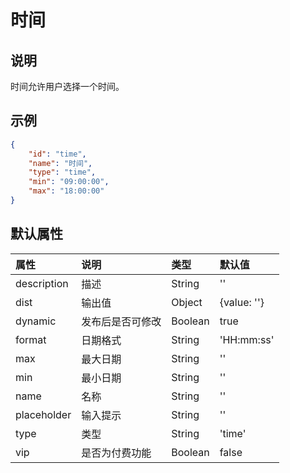 # 时间

## 说明

时间允许用户选择一个时间。

## 示例

```json
{
    "id": "time",
    "name": "时间",
    "type": "time",
    "min": "09:00:00",
    "max": "18:00:00"
}
```

## 默认属性

属性 | 说明 | 类型 | 默认值
:-- | :-- | :-- | :--
description | 描述 | String | ''
dist | 输出值 | Object | {value: ''}
dynamic | 发布后是否可修改 | Boolean | true
format | 日期格式 | String | 'HH:mm:ss'
max | 最大日期 | String | ''
min | 最小日期 | String | ''
name | 名称 | String | ''
placeholder | 输入提示 | String | ''
type | 类型 | String | 'time'
vip | 是否为付费功能 | Boolean | false